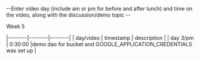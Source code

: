--Enter video day (include am or pm for before and after lunch) and time on the video, along with the discussion/demo topic --

Week 5

|--------|--------|--------|
| day/video | timestamp | description |
| day 3/pm | 0:30:00 |demo dao for bucket and GOOGLE_APPLICATION_CREDENTIALS was set up |